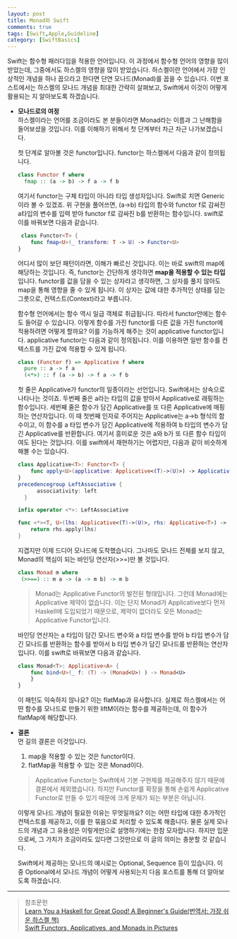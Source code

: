 ```yaml
---
layout: post
title: Monad와 Swift
comments: true
tags: [Swift,Apple,Guideline]
category: [SwiftBasics]
---  
```


Swift는 함수형 패러다임을 적용한 언어입니다. 이 과정에서 함수형 언어의 영향을 많이 받았는데, 그중에서도 하스켈의 영향을 많이 받았습니다. 하스켈이란 언어에서 가장 인상적인 개념을 하나 꼽으라고 한다면 단연 모나드(Monad)를 꼽을 수 있습니다. 이번 포스트에서는 하스켈의 모나드 개념을 최대한 간략히 살펴보고, Swift에서 이것이 어떻게 활용되는 지 알아보도록 하겠습니다.  


* **모나드로의 여정**  
  하스켈이라는 언어를 조금이라도 본 분들이라면 Monad라는 이름과 그 난해함을 들어보셨을 것입니다. 이를 이해하기 위해서 첫 단계부터 차근 차근 나가보겠습니다.  

  첫 단계로 알아볼 것은 functor입니다. functor는 하스켈에서 다음과 같이 정의됩니다. 

  ```haskell
  class Functor f where  
    fmap :: (a -> b) -> f a -> f b
  ```  

  여기서 functor는 구체 타입이 아니라 타입 생성자입니다. Swift로 치면 Generic이라 볼 수 있겠죠. 위 구현을 풀어쓰면, (a->b) 타입의 함수와 functor f로 감싸진 a타입의 변수를 입력 받아 functor f로 감싸진 b를 반환하는 함수입니다. swift로 이를 바꿔보면 다음과 같습니다.  

  ```swift
   class Functor<T> {
      func fmap<U>(_ transform: T -> U) -> Functor<U> 
  }
  ```  

  어디서 많이 보던 패턴이라면, 이해가 빠르신 것입니다. 이는 바로 swift의 map에 해당하는 것입니다. 즉, functor는 간단하게 생각하면 **map을 적용할 수 있는 타입**입니다. functor를 값을 담을 수 있는 상자라고 생각하면, 그 상자를 풀지 않아도 map을 통해 영향을 줄 수 있게 됩니다. 이 상자는 값에 대한 추가적인 상태를 담는 그릇으로, 컨텍스트(Context)라고 부릅니다. 

  함수형 언어에서는 함수 역시 일급 객체로 취급됩니다. 따라서 functor안에는 함수도 들어갈 수 있습니다. 이렇게 함수를 가진 functor를 다른 값을 가진 functor에 적용하려면 어떻게 할까요? 이를 가능하게 해주는 것이 applicative functor입니다. 
  applicative functor는 다음과 같이 정의됩니다. 이를 이용하면 일반 함수를 컨텍스트를 가진 값에 적용할 수 있게 됩니다.

  ```haskell
  class (Functor f) => Applicative f where
    pure :: a -> f a
    (<*>) :: f (a -> b) -> f a -> f b
  ```  

  첫 줄은 Applicative가 functor의 일종이라는 선언입니다. Swift에서는 상속으로 나타나는 것이죠. 두번째 줄은 a라는 타입의 값을 받아서 Applicative로 래핑하는 함수입니다. 세번째 줄은 함수가 담긴 Applicative를 또 다른 Applicative에 매핑하는 연산자입니다. 이 때 첫번째 인자로 주어지는 Applicative는 a->b 형식의 함수이고, 이 함수를 a 타입 변수가 담긴 Applicative에 적용하여 b 타입의 변수가 담긴 Applicative를 반환합니다. 여기서 흥미로운 것은 a와 b가 또 다른 함수 타입이여도 된다는 것입니다. 이를 swift에서 재현하기는 어렵지만, 다음과 같이 비슷하게 해볼 수는 있습니다.  

  ```swift  
  class Applicative<T>: Functor<T> {
      func apply<U>(applicative: Applicative<(T)->(U)>) -> Applicative<U>
  } 
  precedencegroup LeftAssociative {
        associativity: left
    }

  infix operator <*>: LeftAssociative

  func <*><T, U>(lhs: Applicative<(T)->(U)>, rhs: Applicative<T>) -> Applicative<U> {
      return rhs.apply(lhs)
  }
  ```  

  지겹지만 이제 드디어 모나드에 도착했습니다. 그나마도 모나드 전체를 보지 않고, Monad의 핵심이 되는 바인딩 연산자(>>=)만 볼 것입니다. 

  ```haskell
  class Monad m where
   (>>==) :: m a -> (a -> m b) -> m b  
  ```  

  > Monad는 Applicative Functor의 발전된 형태입니다. 그런데 Monad에는 Applicative 제약이 없습니다. 이는 단지 Monad가 Applicative보다 먼저 Haskell에 도입되었기 때문으로, 제약이 없더라도 모든 Monad는 Applicative Functor입니다.  

  바인딩 연산자는 a 타입이 담긴 모나드 변수와 a 타입 변수를 받아 b 타입 변수가 담긴 모나드를 반환하는 함수를 받아서 b 타입 변수가 담긴 모나드를 반환하는 연산자 입니다. 이를 swift로 바꿔보면 다음과 같습니다.  

  ```swift
  class Monad<T>: Applicative<A> {
      func bind<U>(_ f: (T) -> (Monad<U>) ) -> Monad<U>
      }
  }
  ```  

  이 패턴도 익숙하지 않나요? 이는 flatMap과 유사합니다. 실제로 하스켈에서는 어떤 함수를 모나드로 만들기 위한 liftM이라는 함수를 제공하는데, 이 함수가 flatMap에 해당합니다.  

* **결론**  
  먼 길의 결론은 이것입니다. 

  1. map을 적용할 수 있는 것은 functor이다.
  2. flatMap을 적용할 수 있는 것은 Monad이다.  

  > Applicative Functor는 Swift에서 기본 구현체를 제공해주지 않기 때문에 결론에서 제외했습니다. 하지만 Functor를 확장을 통해 손쉽게 Applicative Functor로 만들 수 있기 때문에 크게 문제가 되는 부분은 아닙니다.  

  이렇게 모나드 개념이 필요한 이유는 무엇일까요? 이는 어떤 타입에 대한 추가적인 컨텍스트를 제공하고, 이를 한 묶음으로 처리할 수 있도록 해줍니다. 물론 실제 모나드의 개념과 그 유용성은 이렇게만으로 설명하기에는 한참 모자랍니다. 하지만 입문으로써, 그 가치가 조금이라도 있다면 그것만으로 이 글의 의미는 충분할 것 같습니다.

  Swift에서 제공하는 모나드의 예시로는 Optional, Sequence 등이 있습니다. 이 중 Optional에서 모나드 개념이 어떻게 사용되는지 다음 포스트를 통해 더 알아보도록 하겠습니다.  
  
---  

> 참조문헌  
> [Learn You a Haskell for Great Good! A Beginner's Guide(번역서: 가장 쉬운 하스켈 책)](http://learnyouahaskell.com)  
> [Swift Functors, Applicatives, and Monads in Pictures](https://www.mokacoding.com/blog/functor-applicative-monads-in-pictures/)  